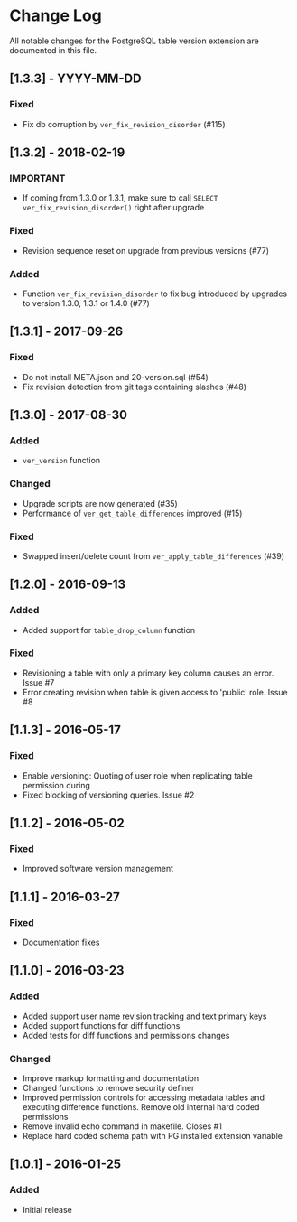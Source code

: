 # Change Log

All notable changes for the PostgreSQL table version extension are documented
in this file.

## [1.3.3] - YYYY-MM-DD
### Fixed
- Fix db corruption by `ver_fix_revision_disorder` (#115)

## [1.3.2] - 2018-02-19
### IMPORTANT
- If coming from 1.3.0 or 1.3.1, make sure to call
  `SELECT ver_fix_revision_disorder()` right after upgrade
### Fixed
- Revision sequence reset on upgrade from previous versions (#77)
### Added
- Function `ver_fix_revision_disorder` to fix bug introduced by
  upgrades to version 1.3.0, 1.3.1 or 1.4.0 (#77)

## [1.3.1] - 2017-09-26
### Fixed
- Do not install META.json and 20-version.sql (#54)
- Fix revision detection from git tags containing slashes (#48)

## [1.3.0] - 2017-08-30
### Added
- `ver_version` function

### Changed
- Upgrade scripts are now generated (#35)
- Performance of `ver_get_table_differences` improved (#15)

### Fixed
- Swapped insert/delete count from `ver_apply_table_differences` (#39)

## [1.2.0] - 2016-09-13
### Added
- Added support for `table_drop_column` function

### Fixed
- Revisioning a table with only a primary key column causes an error. Issue #7
- Error creating revision when table is given access to 'public' role. Issue #8

## [1.1.3] - 2016-05-17
### Fixed
- Enable versioning: Quoting of user role when replicating table permission during
- Fixed blocking of versioning queries. Issue #2

## [1.1.2] - 2016-05-02
### Fixed
- Improved software version management

## [1.1.1] - 2016-03-27
### Fixed
- Documentation fixes

## [1.1.0] - 2016-03-23
### Added
- Added support user name revision tracking and text primary keys
- Added support functions for diff functions
- Added tests for diff functions and permissions changes

### Changed
- Improve markup formatting and documentation
- Changed functions to remove security definer
- Improved permission controls for accessing metadata tables and executing difference functions. Remove old internal hard coded permissions
- Remove invalid echo command in makefile. Closes #1
- Replace hard coded schema path with PG installed extension variable

## [1.0.1] - 2016-01-25
### Added
- Initial release

